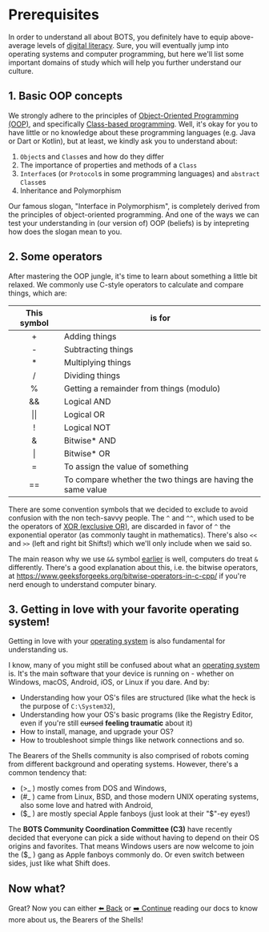# Prerequisites
In order to understand all about BOTS, you definitely have to equip above-average levels of [digital literacy](https://en.wikipedia.org/wiki/Digital_literacy). Sure, you will eventually jump into operating systems and computer programming, but here we'll list some important domains of study which will help you further understand our culture.

## 1. Basic OOP concepts
We strongly adhere to the principles of [Object-Oriented Programming (OOP)](https://en.wikipedia.org/wiki/Object-oriented_programming), and specifically [Class-based programming](https://en.wikipedia.org/wiki/Class-based_programming). Well, it's okay for you to have little or no knowledge about these programming languages (e.g. Java or Dart or Kotlin), but at least, we kindly ask you to understand about:

1. `Object`s and `Class`es and how do they differ
2. The importance of properties and methods of a `Class`
3. `Interface`s (or `Protocol`s in some programming languages) and `abstract Class`es
4. Inheritance and Polymorphism

Our famous slogan, "Interface in Polymorphism", is completely derived from the principles of object-oriented programming. And one of the ways we can test your understanding in (our version of) OOP (beliefs) is by intepreting how does the slogan mean to you.

## 2. Some operators
After mastering the OOP jungle, it's time to learn about something a little bit relaxed. We commonly use C-style operators to calculate and compare things, which are:

| This symbol | is for |
|:-:|---|
| + | Adding things |
| - | Subtracting things |
| * | Multiplying things |
| / | Dividing things | |
| % | Getting a remainder from things (modulo) |
| && | Logical AND |
| \|\| | Logical OR |
| ! | Logical NOT |
| & | Bitwise* AND |
| \| | Bitwise* OR |
| = | To assign the value of something |
| == | To compare whether the two things are having the same value |

There are some convention symbols that we decided to exclude to avoid confusion with the non tech-savvy people. The `^` and `^^`, which used to be the operators of [XOR (exclusive OR)](https://en.wikipedia.org/wiki/Exclusive_or), are discarded in favor of `^` the exponential operator (as commonly taught in mathematics). There's also `<<` and `>>` (left and right bit Shifts!) which we'll only include when we said so.

The main reason why we use `&&` symbol [earlier](01-introduction.html) is well, computers do treat `&` differently. There's a good explanation about this, i.e. the bitwise operators, at <https://www.geeksforgeeks.org/bitwise-operators-in-c-cpp/> if you're nerd enough to understand computer binary.

## 3. Getting in love with your favorite operating system!
Getting in love with your [operating system](https://en.wikipedia.org/wiki/Operating_system) is also fundamental for understanding us.

I know, many of you might still be confused about what an [operating system](https://en.wikipedia.org/wiki/Operating_system) is. It's the main software that your device is running on - whether on Windows, macOS, Android, iOS, or Linux if you dare. And by:

+ Understanding how your OS's files are structured (like what the heck is the purpose of `C:\System32`),
+ Understanding how your OS's basic programs (like the Registry Editor, even if you're still ~~cursed~~ **feeling traumatic** about it)
+ How to install, manage, and upgrade your OS?
+ How to troubleshoot simple things like network connections and so.

The Bearers of the Shells community is also comprised of robots coming from different background and operating systems. However, there's a common tendency that:

+ (>_ ) mostly comes from DOS and Windows,
+ (#_ ) came from Linux, BSD, and those modern UNIX operating systems, also some love and hatred with Android,
+ (\$_ ) are mostly special Apple fanboys (just look at their "\$"-ey eyes!)

The **BOTS Community Coordination Committee (C3)** have recently decided that everyone can pick a side without having to depend on their OS origins and favorites. That means Windows users are now welcome to join the (\$_ ) gang as Apple fanboys commonly do. Or even switch between sides, just like what Shift does.

## Now what?
Great? Now you can either [⬅️ Back](01-introduction.html) or [➡️ Continue](03-getting-started.html) reading our docs to know more about us, the Bearers of the Shells!
